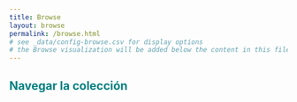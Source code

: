 ```yaml
---
title: Browse
layout: browse
permalink: /browse.html
# see _data/config-browse.csv for display options
# the Browse visualization will be added below the content in this file
---
```


## <b style='color:Teal;'>Navegar la colección</b>
